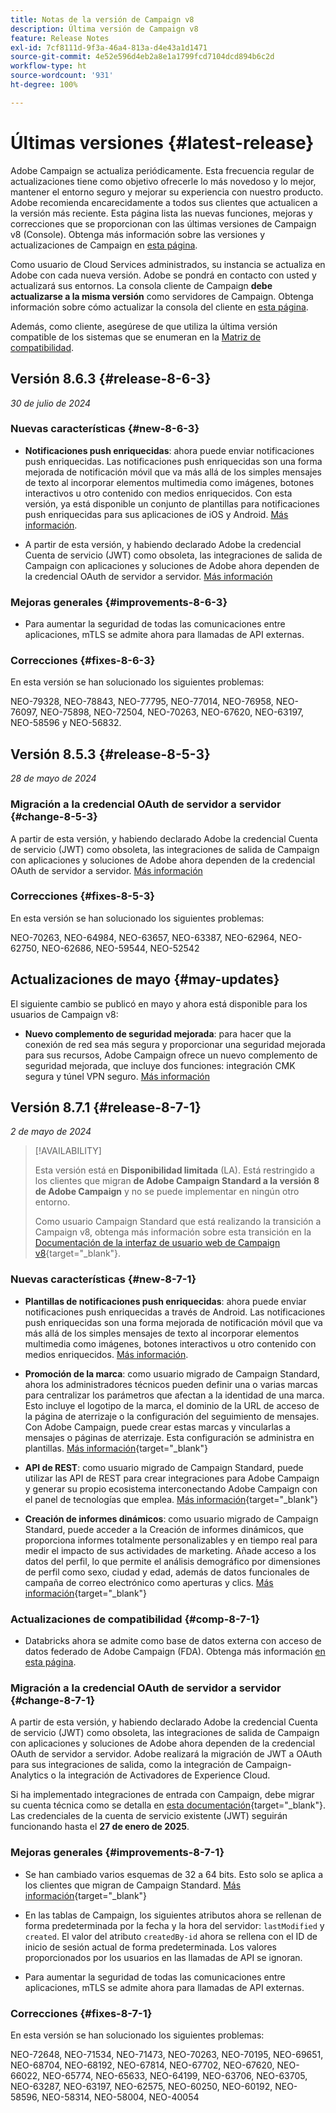 ```yaml
---
title: Notas de la versión de Campaign v8
description: Última versión de Campaign v8
feature: Release Notes
exl-id: 7cf8111d-9f3a-46a4-813a-d4e43a1d1471
source-git-commit: 4e52e596d4eb2a8e1a1799fcd7104dcd894b6c2d
workflow-type: ht
source-wordcount: '931'
ht-degree: 100%

---
```


# Últimas versiones {#latest-release}

Adobe Campaign se actualiza periódicamente. Esta frecuencia regular de actualizaciones tiene como objetivo ofrecerle lo más novedoso y lo mejor, mantener el entorno seguro y mejorar su experiencia con nuestro producto. Adobe recomienda encarecidamente a todos sus clientes que actualicen a la versión más reciente. Esta página lista las nuevas funciones, mejoras y correcciones que se proporcionan con las últimas versiones de Campaign v8 (Console). Obtenga más información sobre las versiones y actualizaciones de Campaign en [esta página](upgrades.md).

Como usuario de Cloud Services administrados, su instancia se actualiza en Adobe con cada nueva versión. Adobe se pondrá en contacto con usted y actualizará sus entornos. La consola cliente de Campaign **debe actualizarse a la misma versión** como servidores de Campaign. Obtenga información sobre cómo actualizar la consola del cliente en [esta página](../start/connect.md#upgrade-ac-console).

Además, como cliente, asegúrese de que utiliza la última versión compatible de los sistemas que se enumeran en la [Matriz de compatibilidad](compatibility-matrix.md).

## Versión 8.6.3 {#release-8-6-3}

_30 de julio de 2024_

### Nuevas características {#new-8-6-3}

* **Notificaciones push enriquecidas**: ahora puede enviar notificaciones push enriquecidas. Las notificaciones push enriquecidas son una forma mejorada de notificación móvil que va más allá de los simples mensajes de texto al incorporar elementos multimedia como imágenes, botones interactivos u otro contenido con medios enriquecidos. Con esta versión, ya está disponible un conjunto de plantillas para notificaciones push enriquecidas para sus aplicaciones de iOS y Android. [Más información](../send/rich-push-android.md).

* A partir de esta versión, y habiendo declarado Adobe la credencial Cuenta de servicio (JWT) como obsoleta, las integraciones de salida de Campaign con aplicaciones y soluciones de Adobe ahora dependen de la credencial OAuth de servidor a servidor. [Más información](release-notes.md#change-8-7-1)

### Mejoras generales {#improvements-8-6-3}

* Para aumentar la seguridad de todas las comunicaciones entre aplicaciones, mTLS se admite ahora para llamadas de API externas.

### Correcciones {#fixes-8-6-3}

En esta versión se han solucionado los siguientes problemas:

NEO-79328, NEO-78843, NEO-77795, NEO-77014, NEO-76958, NEO-76097, NEO-75898, NEO-72504, NEO-70263, NEO-67620, NEO-63197, NEO-58596 y NEO-56832.

<!--
https://jira.corp.adobe.com/issues/?filter=585288&jql=fixVersion%20%3D%208.6.3%20AND%20type%20not%20in%20(epic%2C%20test%2C%20sub-task%2C%20Roadmap)%20AND%20resolution%20!%3D%20unresolved%20AND%20%22Fixed%20in%20Build%22%20is%20not%20EMPTY%20and%20type%20in%20(%22customer%20request%22)
-->


## Versión 8.5.3 {#release-8-5-3}

_28 de mayo de 2024_

### Migración a la credencial OAuth de servidor a servidor {#change-8-5-3}

A partir de esta versión, y habiendo declarado Adobe la credencial Cuenta de servicio (JWT) como obsoleta, las integraciones de salida de Campaign con aplicaciones y soluciones de Adobe ahora dependen de la credencial OAuth de servidor a servidor. [Más información](#change-8-7-1)

### Correcciones {#fixes-8-5-3}

En esta versión se han solucionado los siguientes problemas:

NEO-70263, NEO-64984, NEO-63657, NEO-63387, NEO-62964, NEO-62750, NEO-62686, NEO-59544, NEO-52542


## Actualizaciones de mayo {#may-updates}

El siguiente cambio se publicó en mayo y ahora está disponible para los usuarios de Campaign v8:

* **Nuevo complemento de seguridad mejorada**: para hacer que la conexión de red sea más segura y proporcionar una seguridad mejorada para sus recursos, Adobe Campaign ofrece un nuevo complemento de seguridad mejorada, que incluye dos funciones: integración CMK segura y túnel VPN seguro. [Más información](../config/enhanced-security.md)


## Versión 8.7.1 {#release-8-7-1}

_2 de mayo de 2024_

>[!AVAILABILITY]
>
>Esta versión está en **Disponibilidad limitada** (LA). Está restringido a los clientes que migran **de Adobe Campaign Standard a la versión 8 de Adobe Campaign** y no se puede implementar en ningún otro entorno.
>
>Como usuario Campaign Standard que está realizando la transición a Campaign v8, obtenga más información sobre esta transición en la [Documentación de la interfaz de usuario web de Campaign v8](https://experienceleague.adobe.com/es/docs/campaign-web/v8/release-notes/acs-migration){target="_blank"}.

### Nuevas características {#new-8-7-1}

* **Plantillas de notificaciones push enriquecidas**: ahora puede enviar notificaciones push enriquecidas a través de Android. Las notificaciones push enriquecidas son una forma mejorada de notificación móvil que va más allá de los simples mensajes de texto al incorporar elementos multimedia como imágenes, botones interactivos u otro contenido con medios enriquecidos. [Más información](../send/rich-push-ios.md).

* **Promoción de la marca**: como usuario migrado de Campaign Standard, ahora los administradores técnicos pueden definir una o varias marcas para centralizar los parámetros que afectan a la identidad de una marca. Esto incluye el logotipo de la marca, el dominio de la URL de acceso de la página de aterrizaje o la configuración del seguimiento de mensajes. Con Adobe Campaign, puede crear estas marcas y vincularlas a mensajes o páginas de aterrizaje. Esta configuración se administra en plantillas. [Más información](https://experienceleague.adobe.com/docs/experience-cloud/campaign/branding/branding-gs.html?lang=es){target="_blank"}

* **API de REST**: como usuario migrado de Campaign Standard, puede utilizar las API de REST para crear integraciones para Adobe Campaign y generar su propio ecosistema interconectando Adobe Campaign con el panel de tecnologías que emplea. [Más información](https://experienceleague.adobe.com/docs/experience-cloud/campaign/apis/get-started-apis.html?lang=es){target="_blank"}

* **Creación de informes dinámicos**: como usuario migrado de Campaign Standard, puede acceder a la Creación de informes dinámicos, que proporciona informes totalmente personalizables y en tiempo real para medir el impacto de sus actividades de marketing. Añade acceso a los datos del perfil, lo que permite el análisis demográfico por dimensiones de perfil como sexo, ciudad y edad, además de datos funcionales de campaña de correo electrónico como aperturas y clics. [Más información](https://experienceleague.adobe.com/docs/experience-cloud/campaign/reporting/get-started-reporting.html?lang=es){target="_blank"}

### Actualizaciones de compatibilidad {#comp-8-7-1}

* Databricks ahora se admite como base de datos externa con acceso de datos federado de Adobe Campaign (FDA). Obtenga más información [en esta página](compatibility-matrix.md#FederatedDataAccessFDA).

### Migración a la credencial OAuth de servidor a servidor {#change-8-7-1}

A partir de esta versión, y habiendo declarado Adobe la credencial Cuenta de servicio (JWT) como obsoleta, las integraciones de salida de Campaign con aplicaciones y soluciones de Adobe ahora dependen de la credencial OAuth de servidor a servidor. Adobe realizará la migración de JWT a OAuth para sus integraciones de salida, como la integración de Campaign-Analytics o la integración de Activadores de Experience Cloud.

Si ha implementado integraciones de entrada con Campaign, debe migrar su cuenta técnica como se detalla en [esta documentación](https://developer.adobe.com/developer-console/docs/guides/authentication/ServerToServerAuthentication/migration/){target="_blank"}. Las credenciales de la cuenta de servicio existente (JWT) seguirán funcionando hasta el **27 de enero de 2025**.

### Mejoras generales {#improvements-8-7-1}

* Se han cambiado varios esquemas de 32 a 64 bits. Esto solo se aplica a los clientes que migran de Campaign Standard. [Más información](https://experienceleague.adobe.com/docs/experience-cloud/campaign/technotes/64-bit-tables.html?lang=es){target="_blank"}

* En las tablas de Campaign, los siguientes atributos ahora se rellenan de forma predeterminada por la fecha y la hora del servidor: `lastModified` y `created`. El valor del atributo `createdBy-id` ahora se rellena con el ID de inicio de sesión actual de forma predeterminada. Los valores proporcionados por los usuarios en las llamadas de API se ignoran. <!--This configuration can be changed in the Campaign server configuration file. As a Managed Cloud Services customer, you must reach out to Adobe to change this default configuration.-->

* Para aumentar la seguridad de todas las comunicaciones entre aplicaciones, mTLS se admite ahora para llamadas de API externas.

### Correcciones {#fixes-8-7-1}

En esta versión se han solucionado los siguientes problemas:

NEO-72648, NEO-71534, NEO-71473, NEO-70263, NEO-70195, NEO-69651, NEO-68704, NEO-68192, NEO-67814, NEO-67702, NEO-67620, NEO-66022, NEO-65774, NEO-65633, NEO-64199, NEO-63706, NEO-63705, NEO-63287, NEO-63197, NEO-62575, NEO-60250, NEO-60192, NEO-58596, NEO-58314, NEO-58004, NEO-40054
